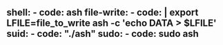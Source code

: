   shell:
    - code: ash
  file-write:
    - code: |
        export LFILE=file_to_write
        ash -c 'echo DATA > $LFILE'
  suid:
    - code: "./ash"
  sudo:
    - code: sudo ash
---
